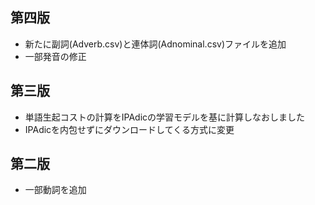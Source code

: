 ## 第四版
* 新たに副詞(Adverb.csv)と連体詞(Adnominal.csv)ファイルを追加
* 一部発音の修正

## 第三版
* 単語生起コストの計算をIPAdicの学習モデルを基に計算しなおしました
* IPAdicを内包せずにダウンロードしてくる方式に変更

## 第二版
* 一部動詞を追加